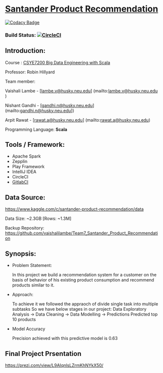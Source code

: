 # [Santander Product Recommendation](https://www.kaggle.com/c/santander-product-recommendation/data)
[![Codacy Badge](https://api.codacy.com/project/badge/Grade/3dcce2c12f2649b0bcf3ec036c8456e2)](https://www.codacy.com/app/lambe.v/Team7_Santander_Product_Recommendation?utm_source=github.com&amp;utm_medium=referral&amp;utm_content=vaishalilambe/Team7_Santander_Product_Recommendation&amp;utm_campaign=Badge_Grade)

### Build Status: [![CircleCI](https://circleci.com/gh/vaishalilambe/Team7_Santander_Product_Recommendation.svg?style=svg)](https://circleci.com/gh/vaishalilambe/Team7_Santander_Product_Recommendation)


## Introduction:

Course : [CSYE7200 Big Data Engineering with Scala](https://www.coursicle.com/neu/courses/CSYE/7200/)

Professor: Robin Hillyard

Team member:

Vaishali Lambe - [lambe.v@husky.neu.edu] (mailto:lambe.v@husky.neu.edu )

Nishant Gandhi - [gandhi.n@husky.neu.edu] (mailto:gandhi.n@husky.neu.edu])

Arpit Rawat - [rawat.a@husky.neu.edu] (mailto:rawat.a@husky.neu.edu)

Programming Language: **Scala**

## Tools / Framework: 
 - Apache Spark
 - Zepplin
 - Play Framework
 - IntelliJ IDEA
 - CircleCI
 - [GitlabCI](https://gitlab.com/nishantgandhi99/Team_7_Santander_Product_Recommendation) 

## Data Source: 

https://www.kaggle.com/c/santander-product-recommendation/data

Data Size: ~2.3GB [Rows: ~1.3M]

Backup Repository: https://github.com/vaishalilambe/Team7_Santander_Product_Recommendation

## Synopsis:

- Problem Statement:

  In this project we build a recommendation system for a customer on the basis of behavior of his existing product consumption and recommend products similar to it.

- Approach:

  To achieve it we  followed the appraoch of divide single task into multiple subtasks
  So we have below stages in our project: Data Exploratory Analysis -> Data Cleaning -> Data Modelling -> Predictions
  Predicted top 10 products 

- Model Accuracy

  Precision achieved with this predictive model is 0.63

  
## Final Project Prsentation

https://prezi.com/view/L9AIqnlsLZrmKhNYkX50/